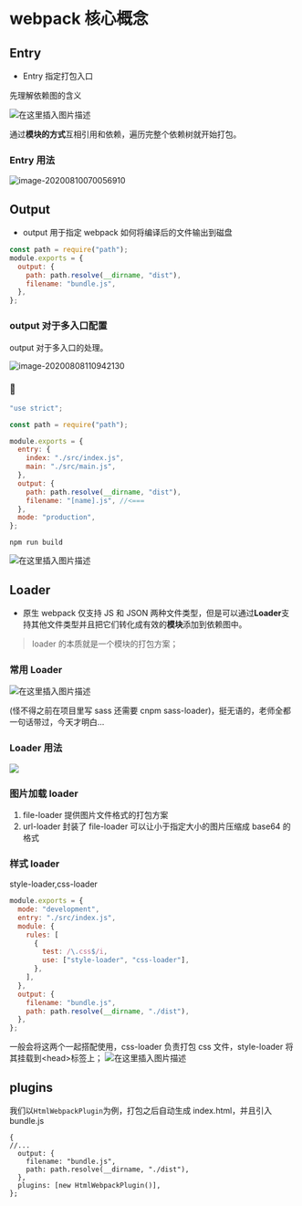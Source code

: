 # webpack 核心概念

## Entry

- Entry 指定打包入口

先理解依赖图的含义

![在这里插入图片描述](https://img-blog.csdnimg.cn/20200810070036660.png?x-oss-process=image/watermark,type_ZmFuZ3poZW5naGVpdGk,shadow_10,text_aHR0cHM6Ly9ibG9nLmNzZG4ubmV0L1pIZ29nb2dvaGE=,size_16,color_FFFFFF,t_70)

通过**模块的方式**互相引用和依赖，遍历完整个依赖树就开始打包。

### Entry 用法

![image-20200810070056910](C:\Users\how浩\AppData\Roaming\Typora\typora-user-images\image-20200810070056910.png)

## Output

- output 用于指定 webpack 如何将编译后的文件输出到磁盘

```javascript
const path = require("path");
module.exports = {
  output: {
    path: path.resolve(__dirname, "dist"),
    filename: "bundle.js",
  },
};
```

### output 对于多入口配置

output 对于多入口的处理。

![image-20200808110942130](C:\Users\how浩\AppData\Roaming\Typora\typora-user-images\image-20200808110942130.png)

### 🌰

```javascript
"use strict";

const path = require("path");

module.exports = {
  entry: {
    index: "./src/index.js",
    main: "./src/main.js",
  },
  output: {
    path: path.resolve(__dirname, "dist"),
    filename: "[name].js", //<===
  },
  mode: "production",
};
```

`npm run build`

![在这里插入图片描述](https://img-blog.csdnimg.cn/20200808111909263.png?x-oss-process=image/watermark,type_ZmFuZ3poZW5naGVpdGk,shadow_10,text_aHR0cHM6Ly9ibG9nLmNzZG4ubmV0L1pIZ29nb2dvaGE=,size_16,color_FFFFFF,t_70)

## Loader

- 原生 webpack 仅支持 JS 和 JSON 两种文件类型，但是可以通过**Loader**支持其他文件类型并且把它们转化成有效的**模块**添加到依赖图中。

> loader 的本质就是一个模块的打包方案；

### 常用 Loader

![在这里插入图片描述](https://img-blog.csdnimg.cn/20200808112223433.png?x-oss-process=image/watermark,type_ZmFuZ3poZW5naGVpdGk,shadow_10,text_aHR0cHM6Ly9ibG9nLmNzZG4ubmV0L1pIZ29nb2dvaGE=,size_16,color_FFFFFF,t_70)

(怪不得之前在项目里写 sass 还需要 cnpm sass-loader)，挺无语的，老师全都一句话带过，今天才明白...

### Loader 用法

![](https://img-blog.csdnimg.cn/20200808112553442.png?x-oss-process=image/watermark,type_ZmFuZ3poZW5naGVpdGk,shadow_10,text_aHR0cHM6Ly9ibG9nLmNzZG4ubmV0L1pIZ29nb2dvaGE=,size_16,color_FFFFFF,t_70)

### 图片加载 loader

1. file-loader 提供图片文件格式的打包方案
2. url-loader 封装了 file-loader 可以让小于指定大小的图片压缩成 base64 的格式

### 样式 loader

style-loader,css-loader

```js
module.exports = {
  mode: "development",
  entry: "./src/index.js",
  module: {
    rules: [
      {
        test: /\.css$/i,
        use: ["style-loader", "css-loader"],
      },
    ],
  },
  output: {
    filename: "bundle.js",
    path: path.resolve(__dirname, "./dist"),
  },
};
```

一般会将这两个一起搭配使用，css-loader 负责打包 css 文件，style-loader 将其挂载到\<head>标签上；
![在这里插入图片描述](https://img-blog.csdnimg.cn/20210201112822326.png?x-oss-process=image/watermark,type_ZmFuZ3poZW5naGVpdGk,shadow_10,text_aHR0cHM6Ly9ibG9nLmNzZG4ubmV0L1pIZ29nb2dvaGE=,size_16,color_FFFFFF,t_70)

## plugins

我们以`HtmlWebpackPlugin`为例，打包之后自动生成 index.html，并且引入 bundle.js

```webpack
{
//...
  output: {
    filename: "bundle.js",
    path: path.resolve(__dirname, "./dist"),
  },
  plugins: [new HtmlWebpackPlugin()],
};
```
